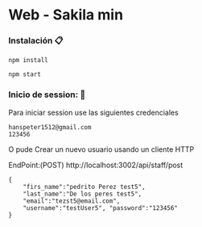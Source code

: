 # Web - Sakila min

### Instalación 📋

```
npm install

```

```
npm start

```

### Inicio de session: 🔧

Para iniciar session use las siguientes credenciales

```
hanspeter1512@gmail.com
123456

```

O pude Crear un nuevo usuario usando un cliente HTTP

EndPoint:(POST) http://localhost:3002/api/staff/post

```
{
    "firs_name":"pedrito Perez test5",
	"last_name":"De los peres test5",
	"email":"tezst5@email.com",
	"username":"testUser5", "password":"123456"
}

```
